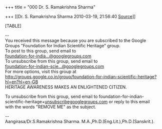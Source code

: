 +++
title = "000 Dr. S. Ramakrishna Sharma"

+++
[[Dr. S. Ramakrishna Sharma	2010-03-19, 21:56:40 [Source](https://groups.google.com/g/bvparishat/c/qSfbsn0tbao)]]



  
  

  
  

[TABLE]

  

--  
You received this message because you are subscribed to the Google  
Groups "Foundation for Indian Scientific Heritage" group.  
To post to this group, send email to  
[foundation-for-india...@googlegroups.com]()  
To unsubscribe from this group, send email to  
[foundation-for-indian-scie...@googlegroups.com]()  
For more options, visit this group at  
<http://groups.google.co.in/group/foundation-for-indian-scientific-heritage?hl=en?hl=en-GB>  
HERITAGE AWARENESS MAKES AN ENLIGHTENED CITIZEN.  
  
To unsubscribe from this group, send email to foundation-for-indian-scientific-heritage+[unsubscribegooglegroups.com](http://unsubscribegooglegroups.com) or reply to this email with the words "REMOVE ME" as the subject.  

  
  
  
--  
Aangirasa/Dr.S.Ramakrishna Sharma. M.A.,Ph.D.(Eng.Lit.),Ph.D.(Sanskrit.).  

